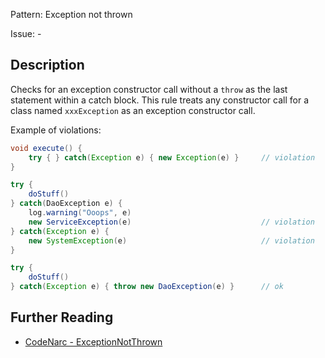 Pattern: Exception not thrown

Issue: -

## Description

Checks for an exception constructor call without a `throw` as the last statement within a catch block. This rule treats any constructor call for a class named `xxxException` as an exception constructor call.

Example of violations:

``` groovy
void execute() {
    try { } catch(Exception e) { new Exception(e) }     // violation
}

try {
    doStuff()
} catch(DaoException e) {
    log.warning("Ooops", e)
    new ServiceException(e)                             // violation
} catch(Exception e) {
    new SystemException(e)                              // violation
}

try {
    doStuff()
} catch(Exception e) { throw new DaoException(e) }      // ok
```

## Further Reading

* [CodeNarc - ExceptionNotThrown](http://codenarc.sourceforge.net/codenarc-rules-exceptions.html#ExceptionNotThrown)